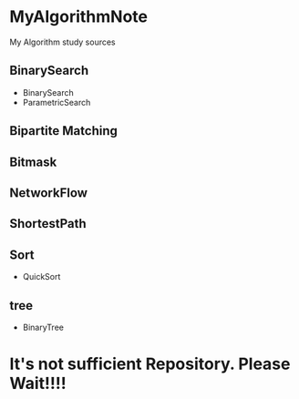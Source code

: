 # MyAlgorithmNote

My Algorithm study sources

## BinarySearch
 * BinarySearch
 * ParametricSearch
## Bipartite Matching

## Bitmask

## NetworkFlow

## ShortestPath

## Sort
* QuickSort

## tree
* BinaryTree


# It's not sufficient Repository. Please Wait!!!!
